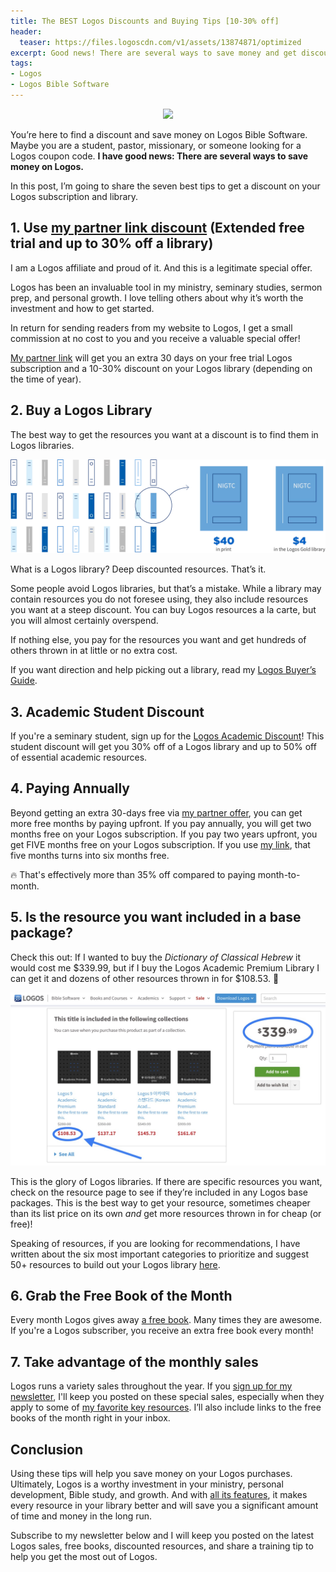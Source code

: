 ```yaml
---
title: The BEST Logos Discounts and Buying Tips [10-30% off]
header:
  teaser: https://files.logoscdn.com/v1/assets/13874871/optimized
excerpt: Good news! There are several ways to save money and get discounts on Logos.
tags:
- Logos
- Logos Bible Software
---
```

<p align="center">
<img src="https://files.logoscdn.com/v1/assets/13874871/optimized" width="400"/>
</p>

You’re here to find a discount and save money on Logos Bible Software. Maybe you are a student, pastor, missionary, or someone looking for a Logos coupon code. **I have good news: There are several ways to save money on Logos.**

In this post, I’m going to share the seven best tips to get a discount on your Logos subscription and library.
## 1. Use [my partner link discount](https://logos.sjv.io/stapleton) (Extended free trial and up to 30% off a library)

I am a Logos affiliate and proud of it. And this is a legitimate special offer.

Logos has been an invaluable tool in my ministry, seminary studies, sermon prep, and personal growth. I love telling others about why it’s worth the investment and how to get started.

In return for sending readers from my website to Logos, I get a small commission at no cost to you and you receive a valuable special offer!

[My partner link](https://logos.sjv.io/stapleton) will get you an extra 30 days on your free trial Logos subscription and a 10-30% discount on your Logos library (depending on the time of year).

## 2. Buy a Logos Library

The best way to get the resources you want at a discount is to find them in Logos libraries. 

![](/assets/images/l10-cost-and-affordability-illu-1-2x.png)

What is a Logos library? Deep discounted resources. That’s it.

Some people avoid Logos libraries, but that’s a mistake. While a library may contain resources you do not foresee using, they also include resources you want at a steep discount. You can buy Logos resources a la carte, but you will almost certainly overspend.

If nothing else, you pay for the resources you want and get hundreds of others thrown in at little or no extra cost.

If you want direction and help picking out a library, read my [Logos Buyer’s Guide](https://www.nickstapleton.me/logos-buyers-guide/).

## 3. Academic Student Discount

If you're a seminary student, sign up for the [Logos Academic Discount](https://logos.sjv.io/eKOJPj)! This student discount will get you 30% off of a Logos library and up to 50% off of essential academic resources.

## 4. Paying Annually

Beyond getting an extra 30-days free via [my partner offer](https://logos.sjv.io/stapleton), you can get more free months by paying upfront. If you pay annually, you will get two months free on your Logos subscription. If you pay two years upfront, you get FIVE months free on your Logos subscription. If you use [my link](https://logos.sjv.io/stapleton), that five months turns into six months free.

🔥 That's effectively more than 35% off compared to paying month-to-month. 

## 5. Is the resource you want included in a base package?

Check this out: If I wanted to buy the _Dictionary of Classical Hebrew_ it would cost me $339.99, but if I buy the Logos Academic Premium Library I can get it and dozens of other resources thrown in for $108.53. 🤯

![Dynamic Pricing](/assets/images/dynamic.JPG "Dynamic Price")

This is the glory of Logos libraries. If there are specific resources you want, check on the resource page to see if they’re included in any Logos base packages. This is the best way to get your resource, sometimes cheaper than its list price on its own _and_ get more resources thrown in for cheap (or free)!

Speaking of resources, if you are looking for recommendations, I have written about the six most important categories to prioritize and suggest 50+ resources to build out your Logos library [here](https://www.nickstapleton.me/logos-resources/).

## 6. Grab the Free Book of the Month

Every month Logos gives away [a free book](https://logos.sjv.io/freebook). Many times they are awesome. If you're a Logos subscriber, you receive an extra free book every month!

## 7. Take advantage of the monthly sales

Logos runs a variety sales throughout the year. If you [sign up for my newsletter](https://nickstapleton.ck.page/), I'll keep you posted on these special sales, especially when they apply to some of [my favorite key resources](https://partner.logosbible.com/click.track?CID=453900&AFID=467957&nonencodedurl=https://www.logos.com/nickstapleton). I’ll also include links to the free books of the month right in your inbox.

## Conclusion

Using these tips will help you save money on your Logos purchases. Ultimately, Logos is a worthy investment in your ministry, personal development, Bible study, and growth. And with [all its features](https://www.nickstapleton.me/Why-You-Should-Buy-Logos/), it makes every resource in your library better and will save you a significant amount of time and money in the long run.

Subscribe to my newsletter below and I will keep you posted on the latest Logos sales, free books, discounted resources, and share a training tip to help you get the most out of Logos.

<script async data-uid="e75da6f296" src="https://nickstapleton.ck.page/e75da6f296/index.js"></script>
